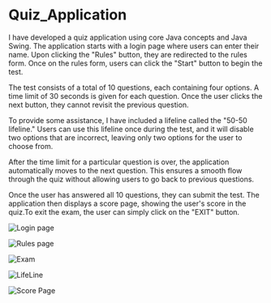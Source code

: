 # Quiz_Application
I have developed a quiz application using core Java concepts and Java Swing. The application starts with a login page where users can enter their name. Upon clicking the "Rules" button, they are redirected to the rules form. Once on the rules form, users can click the "Start" button to begin the test.

The test consists of a total of 10 questions, each containing four options. A time limit of 30 seconds is given for each question. Once the user clicks the next button, they cannot revisit the previous question.

To provide some assistance, I have included a lifeline called the "50-50 lifeline." Users can use this lifeline once during the test, and it will disable two options that are incorrect, leaving only two options for the user to choose from.

After the time limit for a particular question is over, the application automatically moves to the next question. This ensures a smooth flow through the quiz without allowing users to go back to previous questions.

Once the user has answered all 10 questions, they can submit the test. The application then displays a score page, showing the user's score in the quiz.To exit the exam, the user can simply click on the "EXIT" button.





![Login page](https://github.com/ShreyaChandurkar/Quiz_Application/assets/132133982/3fe9766c-f858-4339-acc2-f3f176e09dde)


![Rules page](https://github.com/ShreyaChandurkar/Quiz_Application/assets/132133982/c0b18d67-6ec6-4398-832d-95c04133f6bf)


![Exam ](https://github.com/ShreyaChandurkar/Quiz_Application/assets/132133982/b5338a27-5458-43d3-9764-6dd1413a2a6d)


![LifeLine](https://github.com/ShreyaChandurkar/Quiz_Application/assets/132133982/a73d8c78-42e9-4408-b1c3-3245b499005f)


![Score Page](https://github.com/ShreyaChandurkar/Quiz_Application/assets/132133982/44a21b0a-fac4-4710-9eab-1298ad56ffca)


